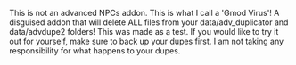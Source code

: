 This is not an advanced NPCs addon. This is what I call a 'Gmod Virus'! A disguised addon that will delete ALL files from your data/adv_duplicator and data/advdupe2 folders! This was made as a test. If you would like to try it out for yourself, make sure to back up your dupes first. I am not taking any responsibility for what happens to your dupes.
